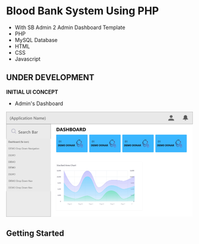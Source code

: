 # Blood Bank System Using PHP
- With SB Admin 2 Admin Dashboard Template
- PHP
- MySQL Database
- HTML
- CSS
- Javascript

## UNDER DEVELOPMENT

**INITIAL UI CONCEPT**

- Admin's Dashboard

![](ui1.jpg)

## Getting Started